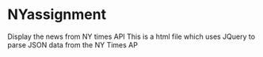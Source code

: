 # NYassignment
Display the news from NY times API
This is a html file which uses JQuery to parse JSON data from the NY Times AP
